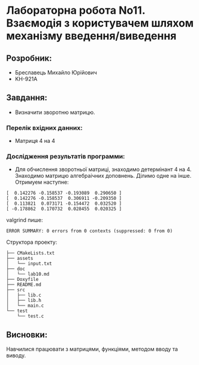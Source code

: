 # Лабораторна робота No11.  Взаємодія з користувачем шляхом механізму введення/виведення
## Розробник:
* Бреславець Михайло Юрійович
* KН-921A

## Завдання:
- Визначити зворотню матрицю.

### Перелік вхідних данних:
- Матриця 4 на 4
### Дослідження результатів программи:
- Для обчислення зворотньої матриці, знаходимо детермінант 4 на 4. Знаходимо матрицю алгебраічних доповнень. Ділимо одне на інше.
Отримуем наступне:
```
[  0.142276 -0.158537 -0.193089  0.290650 ]
[  0.142276 -0.158537  0.306911 -0.209350 ]
[  0.113821  0.073171 -0.154472  0.032520 ]
[ -0.178862  0.170732  0.028455  0.020325 ]
```
valgrind пише:
```
ERROR SUMMARY: 0 errors from 0 contexts (suppressed: 0 from 0)

```

Структора проекту:
```
├── CMakeLists.txt
├── assets
│   └── input.txt
├── doc
│   └── lab10.md
├── Doxyfile
├── README.md
├── src
│   ├── lib.c
│   ├── lib.h
│   └── main.c
└── test
    └── test.c

```
## Висновки:
Навчилися працювати з матрицями, функціями, методом вводу та виводу.
